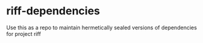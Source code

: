 # riff-dependencies
Use this as a repo to maintain hermetically sealed versions of dependencies for project riff
